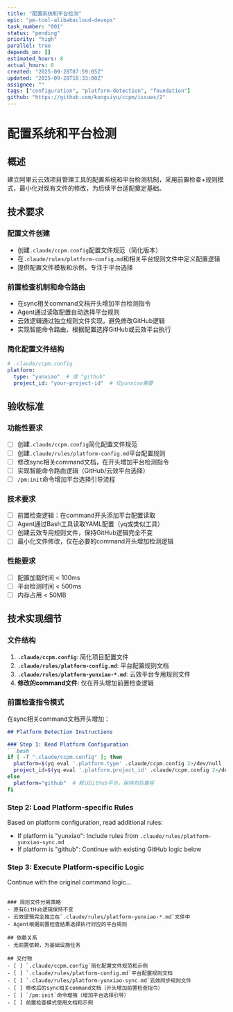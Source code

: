 ```yaml
---
title: "配置系统和平台检测"
epic: "pm-tool-alibabacloud-devops"
task_number: "001"
status: "pending"
priority: "high"
parallel: true
depends_on: []
estimated_hours: 8
actual_hours: 0
created: "2025-09-28T07:59:05Z"
updated: "2025-09-28T18:33:00Z"
assignee: ""
tags: ["configuration", "platform-detection", "foundation"]
github: "https://github.com/kongsiyu/ccpm/issues/2"
---
```


# 配置系统和平台检测

## 概述
建立阿里云云效项目管理工具的配置系统和平台检测机制，采用前置检查+规则模式，最小化对现有文件的修改，为后续平台适配奠定基础。

## 技术要求

### 配置文件创建
- 创建`.claude/ccpm.config`配置文件规范（简化版本）
- 在`.claude/rules/platform-config.md`和相关平台规则文件中定义配置逻辑
- 提供配置文件模板和示例，专注于平台选择

### 前置检查机制和命令路由
- 在sync相关command文档开头增加平台检测指令
- Agent通过读取配置自动选择平台规则
- 云效逻辑通过独立规则文件实现，避免修改GitHub逻辑
- 实现智能命令路由，根据配置选择GitHub或云效平台执行

### 简化配置文件结构
```yaml
# .claude/ccpm.config
platform:
  type: "yunxiao"  # 或 "github"
  project_id: "your-project-id"  # 仅yunxiao需要
```

## 验收标准

### 功能性要求
- [ ] 创建`.claude/ccpm.config`简化配置文件规范
- [ ] 创建`.claude/rules/platform-config.md`平台配置规则
- [ ] 修改sync相关command文档，在开头增加平台检测指令
- [ ] 实现智能命令路由逻辑（GitHub/云效平台选择）
- [ ] `/pm:init`命令增加平台选择引导流程

### 技术要求
- [ ] 前置检查逻辑：在command开头添加平台配置读取
- [ ] Agent通过Bash工具读取YAML配置（yq或类似工具）
- [ ] 创建云效专用规则文件，保持GitHub逻辑完全不变
- [ ] 最小化文件修改，仅在必要的command开头增加检测逻辑

### 性能要求
- [ ] 配置加载时间 < 100ms
- [ ] 平台检测时间 < 500ms
- [ ] 内存占用 < 50MB

## 技术实现细节

### 文件结构
1. **`.claude/ccpm.config`**: 简化项目配置文件
2. **`.claude/rules/platform-config.md`**: 平台配置规则文档
3. **`.claude/rules/platform-yunxiao-*.md`**: 云效平台专用规则文件
4. **修改的command文件**: 仅在开头增加前置检查逻辑

### 前置检查指令模式
在sync相关command文档开头增加：
```markdown
## Platform Detection Instructions

### Step 1: Read Platform Configuration
```bash
if [ -f ".claude/ccpm.config" ]; then
  platform=$(yq eval '.platform.type' .claude/ccpm.config 2>/dev/null || echo "github")
  project_id=$(yq eval '.platform.project_id' .claude/ccpm.config 2>/dev/null || echo "")
else
  platform="github"  # 默认GitHub平台，保持向后兼容
fi
```

### Step 2: Load Platform-specific Rules
Based on platform configuration, read additional rules:
- If platform is "yunxiao": Include rules from `.claude/rules/platform-yunxiao-sync.md`
- If platform is "github": Continue with existing GitHub logic below

### Step 3: Execute Platform-specific Logic
Continue with the original command logic...
```

### 规则文件分离策略
- 原有GitHub逻辑保持不变
- 云效逻辑完全独立在`.claude/rules/platform-yunxiao-*.md`文件中
- Agent根据前置检查结果选择执行对应的平台规则

## 依赖关系
- 无前置依赖，为基础设施任务

## 交付物
- [ ] `.claude/ccpm.config`简化配置文件规范和示例
- [ ] `.claude/rules/platform-config.md`平台配置规则文档
- [ ] `.claude/rules/platform-yunxiao-sync.md`云效同步规则文件
- [ ] 修改后的sync相关command文档（开头增加前置检查指令）
- [ ] `/pm:init`命令增强（增加平台选择引导）
- [ ] 前置检查模式使用文档和示例